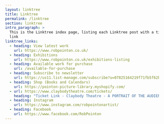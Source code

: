```yaml
---
layout: linktree
title: Linktree
permalink: /linktree
section: linktree
intro_paragraph: >
  This is the Linktree index page, listing each Linktree post with a title and
  link
linktree_links:
  - heading: View latest work
    url: https://www.robpointon.co.uk/
  - heading: Exhibitions
    url: https://www.robpointon.co.uk/exhibitions-listing
  - heading: Available work for purchase
    url: /available-for-purchase
  - heading: Subscribe to newsletter
    url: https://us11.list-manage.com/subscribe?u=07825164219f71fb5f62b17f5&id=09cb7a485a
  - heading: Shop (Books and Calendars)
    url: https://pointon-picture-library.myshopify.com/
  - url: https://www.claybodytheatre.com/tickets/
    heading: "Ticket Link - Claybody Theatre - A PORTRAIT OF THE AUDIENCE "
  - heading: Instagram
    url: https://www.instagram.com/robpointonartist/
  - heading: Facebook
    url: https://www.facebook.com/RobPointon
---
```

